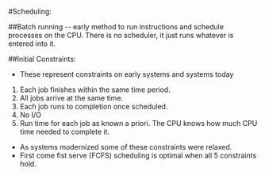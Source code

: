#Scheduling:

##Batch running -- early method to run instructions and schedule processes on the CPU. There is no scheduler, it just runs whatever is entered into it.

##Initial Constraints:
- These represent constraints on early systems and systems today
1. Each job finishes within the same time period.
2. All jobs arrive at the same time.
3. Each job runs to completion once scheduled.
4. No I/O
5. Run time for each job as known a priori. The CPU knows how much CPU time needed to complete it.

- As systems modernized some of these constraints were relaxed.
- First come fist serve (FCFS) scheduling is optimal when all 5 constraints hold.



